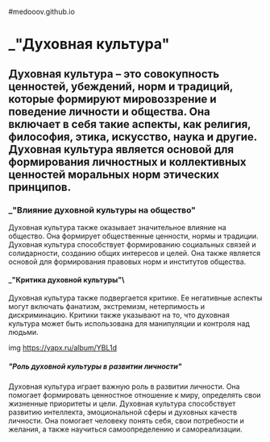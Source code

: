 #medooov.github.io
# _"Духовная культура"

## Духовная культура – это совокупность ценностей, убеждений, норм и традиций, которые формируют мировоззрение и поведение личности и общества. Она включает в себя такие аспекты, как религия, философия, этика, искусство, наука и другие. Духовная культура является основой для формирования личностных и коллективных ценностей моральных норм этических принципов.

### _"Влияние духовной культуры на общество"

Духовная культура также оказывает значительное влияние на общество. Она формирует общественные ценности, нормы и традиции. Духовная культура способствует формированию социальных связей и солидарности, созданию общих интересов и целей. Она также является основой для формирования правовых норм и институтов общества.

#### _"Критика духовной культуры"\

Духовная культура также подвергается критике. Ее негативные аспекты могут включать фанатизм, экстремизм, нетерпимость и дискриминацию. Критики также указывают на то, что духовная культура может быть использована для манипуляции и контроля над людьми.

img https://yapx.ru/album/YBL1d

##### "Роль духовной культуры в развитии личности"

Духовная культура играет важную роль в развитии личности. Она помогает формировать ценностное отношение к миру, определять свои жизненные приоритеты и цели. Духовная культура способствует развитию интеллекта, эмоциональной сферы и духовных качеств личности. Она помогает человеку понять себя, свои потребности и желания, а также научиться самоопределению и самореализации.
